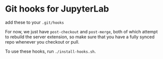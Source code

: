 # Git hooks for JupyterLab

add these to your `.git/hooks`

For now, we just have `post-checkout` and `post-merge`,
both of which attempt to rebuild the server extension,
so make sure that you have a fully synced repo whenever you checkout or pull.

To use these hooks, run `./install-hooks.sh`.
